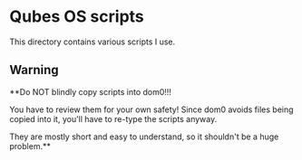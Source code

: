 # Qubes OS scripts

This directory contains various scripts I use.

## Warning

**Do NOT blindly copy scripts into dom0!!!

You have to review them for your own safety!
Since dom0 avoids files being copied into it, you'll have to re-type the scripts anyway.

They are mostly short and easy to understand, so it shouldn't be a huge problem.**
